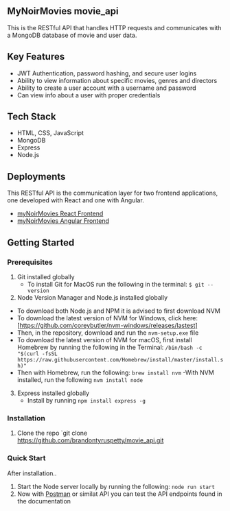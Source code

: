 ## MyNoirMovies movie_api
 This is the RESTful API that handles HTTP requests and communicates with a MongoDB database of movie     and user data. 
 
 ## Key Features
 + JWT Authentication, password hashing, and secure user logins
 + Ability to view information about specific movies, genres and directors
 + Ability to create a user account with a username and password
 + Can view info about a user with proper credentials
 
 ## Tech Stack
 * HTML, CSS, JavaScript
 * MongoDB
 * Express
 * Node.js
 ## Deployments
This RESTful API is the communication layer for two frontend applications, one developed with React and one with Angular.

 + [myNoirMovies React Frontend](https://mynoirmovies.netlify.app)
 + [myNoirMovies Angular Frontend](https://brandontyruspetty.github.io/myNoirMovies-Angular-client/)

## Getting Started
### Prerequisites
1. Git installed globally
   - To install Git for MacOS run the following in the terminal:
   `$ git --version`
 2. Node Version Manager and Node.js installed globally
  - To download both Node.js and NPM it is advised to first download NVM
  - To download the latest version of NVM for Windows, click here:[https://github.com/coreybutler/nvm-windows/releases/lastest]
  - Then, in the repository, download and run the `nvm-setup.exe` file
  - To download the latest version of NVM for macOS, first install Homebrew by running the following in      the Terminal: `/bin/bash -c "$(curl -fsSL https://raw.githubusercontent.com/Homebrew/install/master/install.sh)"`
  - Then with Homebrew, run the following: 
  `brew install nvm`
  -With NVM installed, run the following `nvm install node`
  3. Express installed globally
      - Install by running `npm install express -g`
 ### Installation
 1. Clone the repo
  `git clone https://github.com/brandontyruspetty/movie_api.git
 ### Quick Start
 After installation..
 1. Start the Node server locally by running the following: `node run start`
 2. Now with [Postman](https://www.postman.com/downloads/) or similat API you can test the API endpoints found in the documentation
